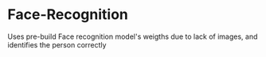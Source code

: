 # Face-Recognition
Uses pre-build Face recognition model's weigths due to lack of images, and identifies the person correctly
